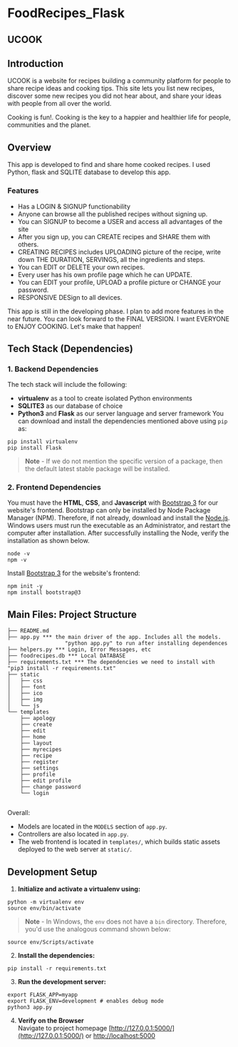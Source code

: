 # FoodRecipes_Flask

UCOOK
-----

## Introduction

UCOOK is a website for recipes building a community platform for people to share recipe ideas and cooking tips. This site lets you list new recipes, discover some new recipes you did not hear about, and share your ideas with
people from all over the world.

Cooking is fun!. 
Cooking is the key to a happier and healthier life for people, communities and the planet.

## Overview

This app is developed to find and share home cooked recipes. I used Python, flask and SQLITE database to develop this app.
### Features

* Has a LOGIN & SIGNUP functionability
* Anyone can browse all the published recipes without signing up.
* You can SIGNUP to become a USER and access all advantages of the site
* After you sign up, you can CREATE recipes and SHARE them with others.
* CREATING RECIPES includes UPLOADING picture of the recipe, write down THE DURATION, SERVINGS, all the ingredients and steps.
* You can EDIT or DELETE your own recipes.
* Every user has his own profile page which he can UPDATE.
* You can EDIT your profile, UPLOAD a profile picture or CHANGE your password.
* RESPONSIVE DESign to all devices. 

This app is still in the developing phase. I plan to add more features in the near future. You can look forward to the FINAL VERSION. 
I want EVERYONE to ENJOY COOKING. Let's make that happen!

## Tech Stack (Dependencies)

### 1. Backend Dependencies
The tech stack will include the following:
 * **virtualenv** as a tool to create isolated Python environments
 * **SQLITE3** as our database of choice
 * **Python3** and **Flask** as our server language and server framework
You can download and install the dependencies mentioned above using `pip` as:
```
pip install virtualenv
pip install Flask
```
> **Note** - If we do not mention the specific version of a package, then the default latest stable package will be installed. 

### 2. Frontend Dependencies
You must have the **HTML**, **CSS**, and **Javascript** with [Bootstrap 3](https://getbootstrap.com/docs/3.4/customize/) for our website's frontend. Bootstrap can only be installed by Node Package Manager (NPM). Therefore, if not already, download and install the [Node.js](https://nodejs.org/en/download/). Windows users must run the executable as an Administrator, and restart the computer after installation. After successfully installing the Node, verify the installation as shown below.
```
node -v
npm -v
```
Install [Bootstrap 3](https://getbootstrap.com/docs/3.3/getting-started/) for the website's frontend:
```
npm init -y
npm install bootstrap@3
```

## Main Files: Project Structure

  ```
  ├── README.md
  ├── app.py *** the main driver of the app. Includes all the models.
                    "python app.py" to run after installing dependences
  ├── helpers.py *** Login, Error Messages, etc
  ├── foodrecipes.db *** Local DATABASE
  ├── requirements.txt *** The dependencies we need to install with "pip3 install -r requirements.txt"
  ├── static
  │   ├── css 
  │   ├── font
  │   ├── ico
  │   ├── img
  │   └── js
  └── templates
      ├── apology
      ├── create
      ├── edit
      ├── home
      ├── layout
      ├── myrecipes
      ├── recipe
      ├── register
      ├── settings
      ├── profile
      ├── edit profile
      ├── change password
      └── login
    
  ```

Overall:
* Models are located in the `MODELS` section of `app.py`.
* Controllers are also located in `app.py`.
* The web frontend is located in `templates/`, which builds static assets deployed to the web server at `static/`.

## Development Setup
1. **Initialize and activate a virtualenv using:**
```
python -m virtualenv env
source env/bin/activate
```
>**Note** - In Windows, the `env` does not have a `bin` directory. Therefore, you'd use the analogous command shown below:
```
source env/Scripts/activate
```

2. **Install the dependencies:**
```
pip install -r requirements.txt
```

3. **Run the development server:**
```
export FLASK_APP=myapp
export FLASK_ENV=development # enables debug mode
python3 app.py
```

4. **Verify on the Browser**<br>
Navigate to project homepage [http://127.0.0.1:5000/](http://127.0.0.1:5000/) or [http://localhost:5000](http://localhost:5000) 

